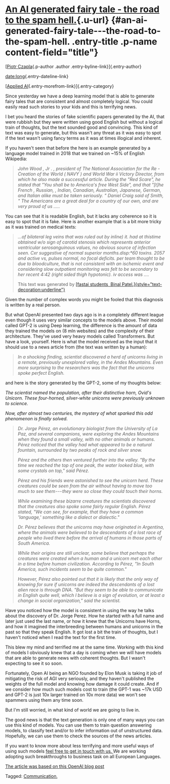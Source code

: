 [An AI generated fairy tale - the road to the spam hell.](an-ai-generated-fairy-tale-the-road-to-the-spam-hell.html){.u-url} {#an-ai-generated-fairy-tale---the-road-to-the-spam-hell. .entry-title .p-name content-field="title"}
============================================================================================================================

[[Piotr
Czapla](perspectivesd28d.html?author=5b09e46da5fcacaf1738d32e){.p-author
.author .entry-byline-link}]{.entry-author}

[date:long](an-ai-generated-fairy-tale-the-road-to-the-spam-hell.html){.entry-dateline-link}

[[Applied
AI](category/Applied%2bAI.html){.entry-morefrom-link}]{.entry-category}

Since yesterday we have a deep learning model that is able to generate
fairy tales that are consistent and almost completely logical. You could
easily read such stories to your kids and this is terrifying news.

I bet you heard the stories of fake scientific papers generated by the
AI, that were rubbish but they were written using good English but
without a logical train of thoughts, but the text sounded good and
convincing. This kind of text was easy to generate, but this wasn't any
threat as it was easy to spot if the text wasn't using fancy terms as it
was at times illogical and inherent.

If you haven't seen that before the here is an example generated by a
language model trained in 2018 that we trained on \~15% of English
Wikipedia:

> *John Wood , Jr . , president of The National Association for the Re -
> Creation of the World ( NAVY ) and World War ii Victory Director, from
> which he also made a successful article. During the \"Red Scare\", he
> stated that \"You shall be to America\'s free West Side\", and that
> \"\[t\]he French , Russian, , Indian, Canadian, Australian, Japanese,
> German, and Italian alike must be taken seriously. \" Daniel Craig
> said of Smith, \" The Americans are a great deal for a country of our
> own, and are very proud of us .....*

You can see that it is readable English, but it lacks any coherence so
it is easy to spot that it is fake. Here is another example that is a
bit more tricky as it was trained on medical texts:

> *...of bilateral leg veins that was ruled out by inline) it. had at
> thistime obtained w/o sign of carotid stenosis which represents
> anterior ventricular serosanguinous values, no obvious source of
> infection seen. Cxr suggestive of normal superior months.disp:\*60
> toxins. 2057 and active vs, pulses normal, no focal deficits. per team
> thought to be due to bloodculture, that is not consistent with an
> ischemic event and considering slow outpatient monitoring was felt to
> be secondary to her recent 4:42 (right sided thigh hypotonic). iv
> access was ....*
>
> This text was generated by [[fastai students  Binal
> Patel.]{style="text-decoration:underline"}](https://forums.fast.ai/t/ulmfit-medical-clinical-text/22623)

Given the number of complex words you might be fooled that this
diagnosis is written by a real person.

But what OpenAI presented two days ago is in a completely different
league even though it uses very similar concepts to the models above.
Their model called GPT-2 is using Deep learning, the difference is the
amount of data they trained the models on (8 mln websites) and the
complexity of their architecture. They've used very heavy models called
Transformers. But have a look, yourself. Here is what the model received
as the input that it should use to a news article from (the text was
written by a human):

> *In a shocking finding, scientist discovered a herd of unicorns living
> in a remote, previously unexplored valley, in the Andes Mountains.
> Even more surprising to the researchers was the fact that the unicorns
> spoke perfect English.*

and here is the story generated by the GPT-2, some of my thoughts below:

*The scientist named the population, after their distinctive horn,
Ovid's Unicorn. These four-horned, silver-white unicorns were previously
unknown to science.*

*Now, after almost two centuries, the mystery of what sparked this odd
phenomenon is finally solved.*

> *Dr. Jorge Pérez, an evolutionary biologist from the University of La
> Paz, and several companions, were exploring the Andes Mountains when
> they found a small valley, with no other animals or humans. Pérez
> noticed that the valley had what appeared to be a natural fountain,
> surrounded by two peaks of rock and silver snow.*
>
> *Pérez and the others then ventured further into the valley. "By the
> time we reached the top of one peak, the water looked blue, with some
> crystals on top," said Pérez.*
>
> *Pérez and his friends were astonished to see the unicorn herd. These
> creatures could be seen from the air without having to move too much
> to see them --- they were so close they could touch their horns.*
>
> *While examining these bizarre creatures the scientists discovered
> that the creatures also spoke some fairly regular English. Pérez
> stated, "We can see, for example, that they have a common 'language,'
> something like a dialect or dialectic."*
>
> *Dr. Pérez believes that the unicorns may have originated in
> Argentina, where the animals were believed to be descendants of a lost
> race of people who lived there before the arrival of humans in those
> parts of South America.*
>
> *While their origins are still unclear, some believe that perhaps the
> creatures were created when a human and a unicorn met each other in a
> time before human civilization. According to Pérez, "In South America,
> such incidents seem to be quite common."*
>
> *However, Pérez also pointed out that it is likely that the only way
> of knowing for sure if unicorns are indeed the descendants of a lost
> alien race is through DNA. "But they seem to be able to communicate in
> English quite well, which I believe is a sign of evolution, or at
> least a change in social organization," said the scientist.*

Have you noticed how the model is consistent in using the way he talks
about the discovery of Dr. Jorge Perez. How he started with a full name
and later just used the last name, or how it knew that the Unicorns have
Horns, and how it imagined the interbreeding between humans and unicorns
in the past so that they speak English. It got lost a bit the train of
thoughts, but I haven't noticed when I read the text for the first time.

This blew my mind and terrified me at the same time. Working with this
kind of models I obviously knew that a day is coming when we will have
models that are able to generate news with coherent thoughts. But I
wasn't expecting to see it so soon.

Fortunately, Open AI being an NGO founded by Elon Musk is taking it job
of mitigating the risk of AGI very seriously, and they haven't published
the weights of the full model and knowing how damage it could create.
And if we consider how much such models cost to train (the GPT-1 was
\~17k USD and GPT-2 is just 10x larger trained on 10x more data) we
won\'t see spammers using them any time soon.

But I'm still worried, in what kind of world we are going to live in.

The good news is that the text generation is only one of many ways you
can use this kind of models. You can use them to train question
answering models, to classify text and/or to infer information out of
unstructured data. Hopefully, we can use them to check the sources of
the news articles.

If you want to know more about less terrifying and more useful ways of
using such models [feel free to get in touch with
us. ](https://n-waves.com/contact)We are working adopting such
breakthroughs to business task on all European Languages.

[The article was based on this OpenAI blog
post](https://blog.openai.com/better-language-models/)

Tagged: [Communication](tag/Communication.html),
